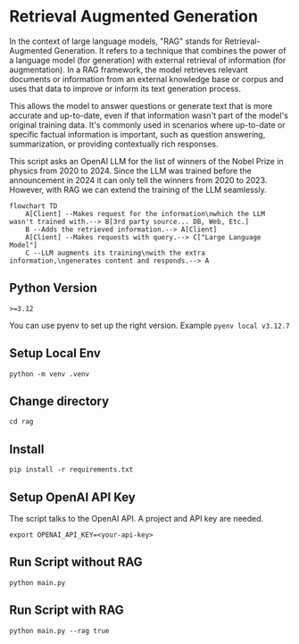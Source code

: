 # Retrieval Augmented Generation
In the context of large language models, "RAG" stands for Retrieval-Augmented Generation. It refers to a technique that combines the power of a language model (for generation) with external retrieval of information (for augmentation). In a RAG framework, the model retrieves relevant documents or information from an external knowledge base or corpus and uses that data to improve or inform its text generation process.

This allows the model to answer questions or generate text that is more accurate and up-to-date, even if that information wasn't part of the model's original training data. It's commonly used in scenarios where up-to-date or specific factual information is important, such as question answering, summarization, or providing contextually rich responses.

This script asks an OpenAI LLM for the list of winners of the Nobel Prize in physics from 2020 to 2024. Since the LLM was trained before the announcement in 2024 it can only tell the winners from 2020 to 2023. However, with RAG we can extend the training of the LLM seamlessly.

```mermaid
flowchart TD
    A[Client] --Makes request for the information\nwhich the LLM wasn't trained with.--> B[3rd party source... DB, Web, Etc.]
    B --Adds the retrieved information.--> A[Client]
    A[Client] --Makes requests with query.--> C["Large Language Model"]
    C --LLM augments its training\nwith the extra information,\ngenerates content and responds.--> A
```

## Python Version
```shell
>=3.12
```
You can use pyenv to set up the right version. Example `pyenv local v3.12.7`

## Setup Local Env
```shell
python -m venv .venv
```

## Change directory
```shell
cd rag
```

## Install
```shell
pip install -r requirements.txt
```

## Setup OpenAI API Key
The script talks to the OpenAI API. A project and API key are needed.
```shell
export OPENAI_API_KEY=<your-api-key>
```

## Run Script without RAG
```shell
python main.py
```

## Run Script with RAG
```shell
python main.py --rag true
```

